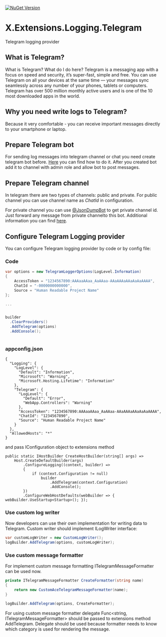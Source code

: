 [![NuGet Version](http://img.shields.io/nuget/v/X.Extensions.Logging.Telegram.svg?style=flat)](https://www.nuget.org/packages/X.Extensions.Logging.Telegram/)

# X.Extensions.Logging.Telegram
Telegram logging provider

## What is Telegram?
What is Telegram? What do I do here?
Telegram is a messaging app with a focus on speed and security, it’s super-fast, simple and free. You can use Telegram on all your devices at the same time — your messages sync seamlessly across any number of your phones, tablets or computers. Telegram has over 500 million monthly active users and is one of the 10 most downloaded apps in the world.

## Why you need write logs to Telegram?
Because it very comfortable - you can receive important messages directly to your smartphone or laptop.

## Prepare Telegram bot
For sending log messages into telegram channel or chat you need create telegram bot before. [Here](https://core.telegram.org/bots#3-how-do-i-create-a-bot) you can find how to do it.
After you created bot add it to channel  with  admin role and allow bot to post messages.

## Prepare Telegram channel
In telegram there are two types of channels: public and private. For public channel you can use channel name as *ChatId* in configuration. 

For private channel you can use [@JsonDumpBot](https://t.me/jsondumpbot) to get private channel id. Just forward any message from private channelto this bot. Additional information you can find [here](https://botostore.com/c/jsondumpbot/).

## Configure Telegram Logging provider

You can configure Telegram logging provider by code or by config file:

### Code 
```csharp
var options = new TelegramLoggerOptions(LogLevel.Information)
{
    AccessToken = "1234567890:AAAaaAAaa_AaAAaa-AAaAAAaAAaAaAaAAAA",
    ChatId = "-0000000000000",
    Source = "Human Readable Project Name"
};

...


builder
  .ClearProviders()
  .AddTelegram(options)
  .AddConsole();
                        
```

### appconfig.json

```
{
  "Logging": {
    "LogLevel": {
      "Default": "Information",
      "Microsoft": "Warning",
      "Microsoft.Hosting.Lifetime": "Information"
    },
    "Telegram": {
      "LogLevel": {
        "Default": "Error",
        "WebApp.Controllers": "Warning"
      },
      "AccessToken": "1234567890:AAAaaAAaa_AaAAaa-AAaAAAaAAaAaAaAAAA",
      "ChatId": "1234567890",
      "Source": "Human Readable Project Name"
    }
  },
  "AllowedHosts": "*"
}
```

and pass IConfiguration object to extensions method

```
public static IHostBuilder CreateHostBuilder(string[] args) =>
    Host.CreateDefaultBuilder(args)
        .ConfigureLogging((context, builder) =>
        {
            if (context.Configuration != null)
                builder
                    .AddTelegram(context.Configuration)
                    .AddConsole();
        })
        .ConfigureWebHostDefaults(webBuilder => { webBuilder.UseStartup<Startup>(); });
````

### Use custom log writer
Now developers can use their own implementation for writing data to Telegram. Custom writer should implement ILogWriter interface:

``` cs
var customLogWriter = new CustomLogWriter();
logBuilder.AddTelegram(options, customLogWriter);
```

### Use custom message formatter
For implement custom message formatting ITelegramMessageFormatter can be used now.

``` cs
private ITelegramMessageFormatter CreateFormatter(string name)
{
    return new CustomAceTelegramMessageFormatter(name);
}

logBuilder.AddTelegram(options, CreateFormatter);
```

For using custom message formatter delegate Func<string, ITelegramMessageFormatter> should be passed to extensions method AddTelegram. Delegate should be used because formatter needs to know which category is used for rendering the message.
